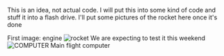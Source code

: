 This is an idea, not actual code. I will put this into some kind of code and stuff it into a flash drive. I'll put some pictures of the rocket here once it's done

First image: engine
![rocket](https://user-images.githubusercontent.com/77510164/199519467-3bfedbed-ddd7-4e5b-b0fd-fc0a1c15626e.jpg)
We are expecting to test it this weekend
![COMPUTER](https://user-images.githubusercontent.com/77510164/199532983-df64038d-f39f-49a5-bc8a-1e168e83aa3a.jpg)
Main flight computer
